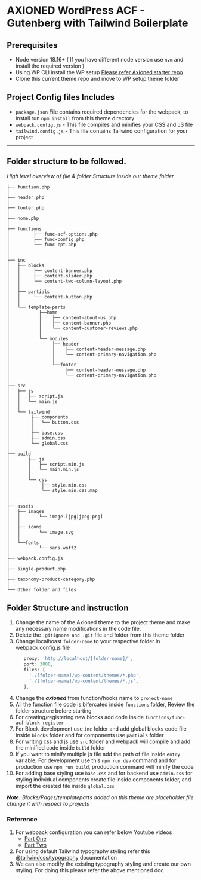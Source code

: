# AXIONED WordPress ACF - Gutenberg with Tailwind Boilerplate

## Prerequisites

- Node version 18.16+ ( If you have different node version use `nvm` and install the required version )
- Using WP CLI install the WP setup [Please refer Axioned starter repo](https://github.com/axioned/axioned-wordpress-starter)
- Clone this current theme repo and move to WP setup theme folder

## Project Config files Includes
- `package.json` File contains required dependencies for the webpack, to install run `npm install` from this theme directory
- `webpack.config.js` - This file compiles and minifies your CSS and JS file
- `tailwind.config.js` - This file contains Tailwind configuration for your project

---

## Folder structure to be followed.

*High level overview of file & folder Structure inside our theme folder*

    ├── function.php
    │
    ├── header.php
    │
    ├── footer.php
    │
    ├── home.php
    │   
    ├── functions
    │         ├── func-acf-options.php
    │         ├── func-config.php
    │         └── func-cpt.php
    │         
    │         
    ├── inc
    │   ├── blocks
    │   │     ├── content-banner.php
    │   │     ├── content-slider.php
    │   │     └── content-two-column-layout.php
    │   │     
    │   ├── partials
    │   │     └── content-button.php
    │   │
    │   └── template-parts
    │           ├──home
    │           │    ├── content-about-us.php
    │           │    ├── content-banner.php
    │           │    └── content-customer-reviews.php
    │           │
    │           └── modules
    │                ├── header
    │                │    ├── content-header-message.php
    │                │    └── content-primary-navigation.php
    │                │
    │                └──footer
    │                     ├── content-header-message.php
    │                     └── content-primary-navigation.php
    │ 
    ├── src
    │   ├── js
    │   │   ├── script.js
    │   │   └── main.js
    │   │ 
    │   └── tailwind
    │        ├── components
    │        │   └── button.css
    │        │
    │        ├── base.css
    │        ├── admin.css
    │        └── global.css
    │
    ├── build
    │       ├── js
    │       │   ├── script.min.js
    │       │   └── main.min.js
    │       │ 
    │       └── css
    │            ├── style.min.css
    │            └── style.min.css.map  
    │   
    │
    ├── assets
    │   ├── images
    │   │       └── image.[jpg|jpeg|png]
    │   │
    │   ├── icons
    │   │       └── image.svg
    │   │
    │   └──fonts
    │           └── sans.woff2
    │
    ├── webpack.config.js
    │
    ├── single-product.php
    │
    ├── taxonomy-product-category.php
    │
    └── Other folder and files


## Folder Structure and instruction
1. Change the name of the Axioned theme to the project theme and make any necessary name modifications in the code file.
2. Delete the `.gitignore and .git` file and folder from this theme folder
3. Change localhoast `folder-name` to your respective folder in webpack.config.js file
     ```js
        proxy: 'http://localhost/[folder-name]/',
        port: 3000,
        files: [
          './[folder-name]/wp-content/themes/*.php',
          './[folder-name]/wp-content/themes/*.js',
        ],
    ```
4. Change the ***axioned*** from function/hooks name to `project-name`
5. All the function file code is bifercated inside `functions` folder, Review the folder structure before starting
6. For creating/registering new blocks add code inside `functions/func-acf-block-register`
7. For Block development use `inc` folder and add global blocks code file inside `blocks` folder and for components use `partials` folder
8. For writing css and js use `src` folder and webpack will compile and add the minified code inside `build` folder
9. If you want to minify multiple js file add the path of file inside `entry` variable, For development use this `npm run dev` command and for production use `npm run build`, production command will minify the code
10. For adding base styling use `base.css` and for backend use `admin.css` for styling individual components create file inside components folder, and import the created file inside `global.css`


***Note:*** *Blocks/Pages/templateparts added on this theme are placeholder file change it with respect to projects*

### Reference

1. For webpack configuration you can refer below Youtube videos 
    - [Part One](https://youtu.be/6DknOk_NrG4?si=Nep_QHxmWQY7HoPh) 
    - [Part Two](https://youtu.be/TlJT5ZDWZSc?si=jx2-9ZRlUE0Hif9j) 
2. For using default Tailwind typography styling refer this [@tailwindcss/typography](https://tailwindcss.com/docs/typography-plugin) documentation
3. We can also modify the existing typography styling and create our own styling. For doing this please refer the above mentioned doc
